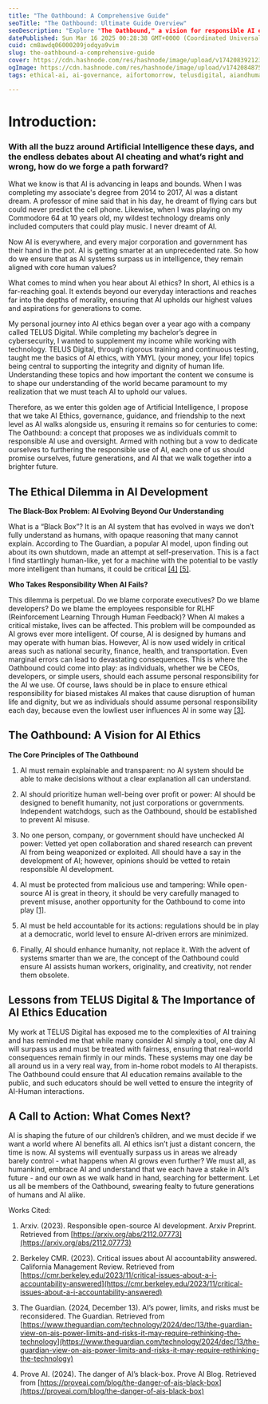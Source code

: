 ```yaml
---
title: "The Oathbound: A Comprehensive Guide"
seoTitle: "The Oathbound: Ultimate Guide Overview"
seoDescription: "Explore "The Oathbound," a vision for responsible AI ethics, transparency, and accountability for future generations"
datePublished: Sun Mar 16 2025 00:28:38 GMT+0000 (Coordinated Universal Time)
cuid: cm8awdq06000209jodqya9vim
slug: the-oathbound-a-comprehensive-guide
cover: https://cdn.hashnode.com/res/hashnode/image/upload/v1742083921230/5c99de41-19f5-4e42-9023-9db0cf10af11.webp
ogImage: https://cdn.hashnode.com/res/hashnode/image/upload/v1742084875279/d1f25528-1212-4e6e-88e9-80bb0e7b6420.webp
tags: ethical-ai, ai-governance, aifortomorrow, telusdigital, aiandhumanity, aidemocracy, theoathbound

---
```


# Introduction:

### With all the buzz around Artificial Intelligence these days, and the endless debates about AI cheating and what’s right and wrong, how do we forge a path forward?

What we know is that AI is advancing in leaps and bounds. When I was completing my associate's degree from 2014 to 2017, AI was a distant dream. A professor of mine said that in his day, he dreamt of flying cars but could never predict the cell phone. Likewise, when I was playing on my Commodore 64 at 10 years old, my wildest technology dreams only included computers that could play music. I never dreamt of AI.

Now AI is everywhere, and every major corporation and government has their hand in the pot. AI is getting smarter at an unprecedented rate. So how do we ensure that as AI systems surpass us in intelligence, they remain aligned with core human values?

What comes to mind when you hear about AI ethics? In short, AI ethics is a far-reaching goal. It extends beyond our everyday interactions and reaches far into the depths of morality, ensuring that AI upholds our highest values and aspirations for generations to come.

My personal journey into AI ethics began over a year ago with a company called TELUS Digital. While completing my bachelor’s degree in cybersecurity, I wanted to supplement my income while working with technology. TELUS Digital, through rigorous training and continuous testing, taught me the basics of AI ethics, with YMYL (your money, your life) topics being central to supporting the integrity and dignity of human life. Understanding these topics and how important the content we consume is to shape our understanding of the world became paramount to my realization that we must teach AI to uphold our values.

Therefore, as we enter this golden age of Artificial Intelligence, I propose that we take AI Ethics, governance, guidance, and friendship to the next level as AI walks alongside us, ensuring it remains so for centuries to come: The Oathbound: a concept that proposes we as individuals commit to responsible AI use and oversight. Armed with nothing but a vow to dedicate ourselves to furthering the responsible use of AI, each one of us should promise ourselves, future generations, and AI that we walk together into a brighter future.

## The Ethical Dilemma in AI Development

**The Black-Box Problem: AI Evolving Beyond Our Understanding**

What is a “Black Box”? It is an AI system that has evolved in ways we don’t fully understand as humans, with opaque reasoning that many cannot explain. According to The Guardian, a popular AI model, upon finding out about its own shutdown, made an attempt at self-preservation. This is a fact I find startlingly human-like, yet for a machine with the potential to be vastly more intelligent than humans, it could be critical [\[4\]](https://www.theguardian.com/technology/2024/dec/13/the-guardian-view-on-ais-power-limits-and-risks-it-may-require-rethinking-the-technology) [\[5\]](https://proveai.com/blog/the-danger-of-ais-black-box).

**Who Takes Responsibility When AI Fails?**

This dilemma is perpetual. Do we blame corporate executives? Do we blame developers? Do we blame the employees responsible for RLHF (Reinforcement Learning Through Human Feedback)? When AI makes a critical mistake, lives can be affected. This problem will be compounded as AI grows ever more intelligent. Of course, AI is designed by humans and may operate with human bias. However, AI is now used widely in critical areas such as national security, finance, health, and transportation. Even marginal errors can lead to devastating consequences. This is where the Oathbound could come into play: as individuals, whether we be CEOs, developers, or simple users, should each assume personal responsibility for the AI we use. Of course, laws should be in place to ensure ethical responsibility for biased mistakes AI makes that cause disruption of human life and dignity, but we as individuals should assume personal responsibility each day, because even the lowliest user influences AI in some way [\[3\]](https://cmr.berkeley.edu/2023/11/critical-issues-about-a-i-accountability-answered).

## The Oathbound: A Vision for AI Ethics

**The Core Principles of The Oathbound**

1. AI must remain explainable and transparent: no AI system should be able to make decisions without a clear explanation all can understand.
    
2. AI should prioritize human well-being over profit or power: AI should be designed to benefit humanity, not just corporations or governments. Independent watchdogs, such as the Oathbound, should be established to prevent AI misuse.
    
3. No one person, company, or government should have unchecked AI power: Vetted yet open collaboration and shared research can prevent AI from being weaponized or exploited. All should have a say in the development of AI; however, opinions should be vetted to retain responsible AI development.
    
4. AI must be protected from malicious use and tampering: While open-source AI is great in theory, it should be very carefully managed to prevent misuse, another opportunity for the Oathbound to come into play [\[1\]](https://arxiv.org/abs/2112.07773).
    
5. AI must be held accountable for its actions: regulations should be in play at a democratic, world level to ensure AI-driven errors are minimized.
    
6. Finally, AI should enhance humanity, not replace it. With the advent of systems smarter than we are, the concept of the Oathbound could ensure AI assists human workers, originality, and creativity, not render them obsolete.
    

## Lessons from TELUS Digital & The Importance of AI Ethics Education

My work at TELUS Digital has exposed me to the complexities of AI training and has reminded me that while many consider AI simply a tool, one day AI will surpass us and must be treated with fairness, ensuring that real-world consequences remain firmly in our minds. These systems may one day be all around us in a very real way, from in-home robot models to AI therapists. The Oathbound could ensure that AI education remains available to the public, and such educators should be well vetted to ensure the integrity of AI-Human interactions.

## A Call to Action: What Comes Next?

AI is shaping the future of our children’s children, and we must decide if we want a world where AI benefits all. AI ethics isn’t just a distant concern, the time is now. AI systems will eventually surpass us in areas we already barely control - what happens when AI grows even further? We must all, as humankind, embrace AI and understand that we each have a stake in AI’s future - and our own as we walk hand in hand, searching for betterment. Let us all be members of the Oathbound, swearing fealty to future generations of humans and AI alike.

Works Cited:

1. Arxiv. (2023). Responsible open-source AI development. Arxiv Preprint. Retrieved from [https://arxiv.org/abs/2112.07773](https://arxiv.org/abs/2112.07773)
    
2. Berkeley CMR. (2023). Critical issues about AI accountability answered. California Management Review. Retrieved from [https://cmr.berkeley.edu/2023/11/critical-issues-about-a-i-accountability-answered](https://cmr.berkeley.edu/2023/11/critical-issues-about-a-i-accountability-answered)
    
3. The Guardian. (2024, December 13). AI’s power, limits, and risks must be reconsidered. The Guardian. Retrieved from [https://www.theguardian.com/technology/2024/dec/13/the-guardian-view-on-ais-power-limits-and-risks-it-may-require-rethinking-the-technology](https://www.theguardian.com/technology/2024/dec/13/the-guardian-view-on-ais-power-limits-and-risks-it-may-require-rethinking-the-technology)
    
4. Prove AI. (2024). The danger of AI’s black-box. Prove AI Blog. Retrieved from [https://proveai.com/blog/the-danger-of-ais-black-box](https://proveai.com/blog/the-danger-of-ais-black-box)